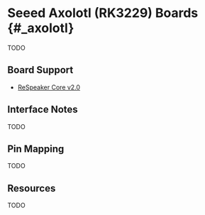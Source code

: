 Seeed Axolotl (RK3229) Boards    {#_axolotl}
=============================

TODO

Board Support
------------

- [ReSpeaker Core v2.0](http://respeaker.io)

Interface Notes
---------------

TODO

Pin Mapping
--------------

TODO

Resources
---------

TODO
